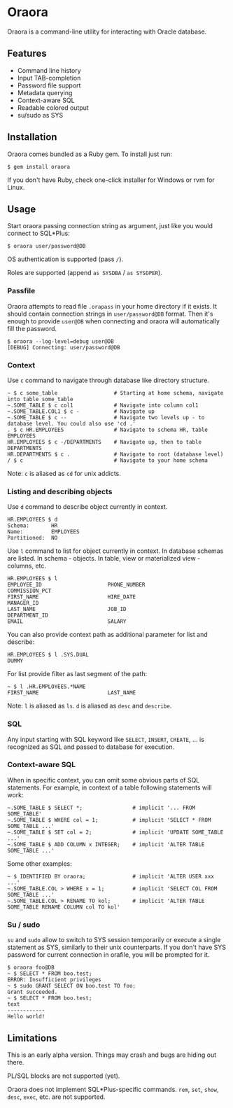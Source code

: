 # Oraora

Oraora is a command-line utility for interacting with Oracle database.

## Features

* Command line history
* Input TAB-completion
* Password file support
* Metadata querying
* Context-aware SQL
* Readable colored output
* su/sudo as SYS

## Installation

Oraora comes bundled as a Ruby gem. To install just run:
```
$ gem install oraora
```

If you don't have Ruby, check one-click installer for Windows or rvm for Linux.

## Usage

Start oraora passing connection string as argument, just like you would connect to SQL*Plus:
```
$ oraora user/password@DB
```

OS authentication is supported (pass `/`).

Roles are supported (append `as SYSDBA` / `as SYSOPER`).

### Passfile

Oraora attempts to read file `.orapass` in your home directory if it exists. It should contain connection strings in
`user/password@DB` format. Then it's enough to provide `user@DB` when connecting and oraora will automatically fill
the password.
```
$ oraora --log-level=debug user@DB
[DEBUG] Connecting: user/password@DB
```

### Context

Use `c` command to navigate through database like directory structure.
```
~ $ c some_table                  # Starting at home schema, navigate into table some_table
~.SOME_TABLE $ c col1             # Navigate into column col1
~.SOME_TABLE.COL1 $ c -           # Navigate up
~.SOME_TABLE $ c --               # Navigate two levels up - to database level. You could also use 'cd .'
. $ c HR.EMPLOYEES                # Navigate to schema HR, table EMPLOYEES
HR.EMPLOYEES $ c -/DEPARTMENTS    # Navigate up, then to table DEPARTMENTS
HR.DEPARTMENTS $ c .              # Navigate to root (database level)
/ $ c                             # Navigate to your home schema
```

Note: `c` is aliased as `cd` for unix addicts.

### Listing and describing objects

Use `d` command to describe object currently in context.
```
HR.EMPLOYEES $ d
Schema:       HR
Name:         EMPLOYEES
Partitioned:  NO
```

Use `l` command to list for object currently in context. In database schemas are listed. In schema - objects. In table,
view or materialized view - columns, etc.
```
HR.EMPLOYEES $ l
EMPLOYEE_ID                     PHONE_NUMBER                    COMMISSION_PCT
FIRST_NAME                      HIRE_DATE                       MANAGER_ID
LAST_NAME                       JOB_ID                          DEPARTMENT_ID
EMAIL                           SALARY
```

You can also provide context path as additional parameter for list and describe:
```
HR.EMPLOYEES $ l .SYS.DUAL
DUMMY
```

For list provide filter as last segment of the path:
```
~ $ l .HR.EMPLOYEES.*NAME
FIRST_NAME                      LAST_NAME
```

Note: `l` is aliased as `ls`. `d` is aliased as `desc` and `describe`.

### SQL

Any input starting with SQL keyword like `SELECT`, `INSERT`, `CREATE`, ... is recognized as SQL and passed to database
for execution.

### Context-aware SQL

When in specific context, you can omit some obvious parts of SQL statements. For example, in context of a table following
statements will work:
```
~.SOME_TABLE $ SELECT *;                # implicit '... FROM SOME_TABLE'
~.SOME_TABLE $ WHERE col = 1;           # implicit 'SELECT * FROM SOME_TABLE ...'
~.SOME_TABLE $ SET col = 2;             # implicit 'UPDATE SOME_TABLE ...'
~.SOME_TABLE $ ADD COLUMN x INTEGER;    # implicit 'ALTER TABLE SOME_TABLE ...'
```

Some other examples:
```
~ $ IDENTIFIED BY oraora;               # implicit 'ALTER USER xxx ...'
~.SOME_TABLE.COL > WHERE x = 1;         # implicit 'SELECT COL FROM SOME_TABLE ...'
~.SOME_TABLE.COL > RENAME TO kol;       # implicit 'ALTER TABLE SOME_TABLE RENAME COLUMN col TO kol'
```

### Su / sudo

`su` and `sudo` allow to switch to SYS session temporarily or execute a single statement as SYS, similarly to their
unix counterparts. If you don't have SYS password for current connection in orafile, you will be prompted for it.
```
$ oraora foo@DB
~ $ SELECT * FROM boo.test;
ERROR: Insufficient privileges
~ $ sudo GRANT SELECT ON boo.test TO foo;
Grant succeeded.
~ $ SELECT * FROM boo.test;
text
------------
Hello world!
```

## Limitations

This is an early alpha version. Things may crash and bugs are hiding out there.

PL/SQL blocks are not supported (yet).

Oraora does not implement SQL*Plus-specific commands. `rem`, `set`, `show`, `desc`, `exec`, etc. are not
supported.
